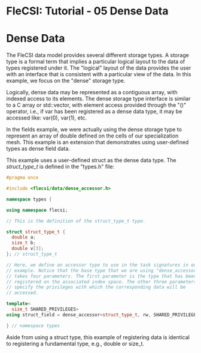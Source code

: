 # FleCSI: Tutorial - 05 Dense Data
<!--
  The above header is required for Doxygen to correctly name the
  auto-generated page. It is ignored in the FleCSI guide documentation.
-->

<!-- CINCHDOC DOCUMENT(user-guide) SECTION(tutorial::dense-data) -->

# Dense Data

The FleCSI data model provides several different storage types. A
storage type is a formal term that implies a particular logical layout
to the data of types registered under it. The "logical" layout of the
data provides the user with an interface that is consistent with a
particular view of the data. In this example, we focus on the "dense"
storage type.

Logically, dense data may be represented as a contiguous array, with
indexed access to its elements. The dense storage type interface is
similar to a C array or std::vector, with element access provided
through the "()" operator, i.e., if var has been registered as a dense
data type, it may be accessed like: var(0), var(1), etc.

In the fields example, we were actually using the dense storage type to
represent an array of double defined on the cells of our specialization
mesh. This example is an extension that demonstrates using user-defined
types as dense field data.  

This example uses a user-defined struct as the dense data type. The
*struct_type_t* is defined in the "types.h" file:

```cpp
#pragma once

#include <flecsi/data/dense_accessor.h>

namespace types {

using namespace flecsi;

// This is the definition of the struct_type_t type.

struct struct_type_t {
  double a;
  size_t b;
  double v[3];
}; // struct_type_t

// Here, we define an accessor type to use in the task signatures in our
// example. Notice that the base type that we are using "dense_accessor"
// takes four parameters. The first parameter is the type that has been
// registered on the associated index space. The other three parameters
// specify the privileges with which the corresponding data will be
// accessed.

template<
  size_t SHARED_PRIVILEGES>
using struct_field = dense_accessor<struct_type_t, rw, SHARED_PRIVILEGES, ro>;

} // namespace types
```

Aside from using a struct type, this example of registering data is
identical to registering a fundamental type, e.g., double or size_t.

<!-- vim: set tabstop=2 shiftwidth=2 expandtab fo=cqt tw=72 : -->
